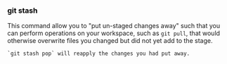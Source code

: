 ### <strong style="color:black">git stash</strong>

<!-- pages-include -->

This command allow you to "put un-staged changes away" such that you can perform operations on your workspace, such as `git pull`, that would otherwise overwrite files you changed but did not yet add to the stage.

```{note}
`git stash pop` will reapply the changes you had put away.
```
